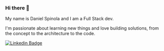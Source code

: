 ### Hi there 👋

My name is Daniel Spinola and I am a Full Stack dev.

I'm passionate about learning new things and love building solutions, from the concept to the architecture to the code.



[![Linkedin Badge](https://img.shields.io/badge/-LinkedIn-blue?style=flat-square&logo=Linkedin&logoColor=white&link=https://www.linkedin.com/in/daniel-spinola/)](https://www.linkedin.com/in/daniel-spinola/)
